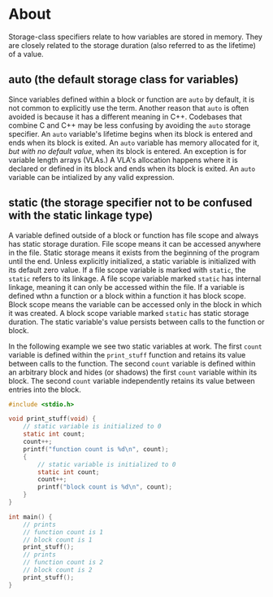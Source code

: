 # About

Storage-class specifiers relate to how variables are stored in memory.
They are closely related to the storage duration (also referred to as the lifetime) of a value.

## auto (the default storage class for variables)

Since variables defined within a block or function are `auto` by default, it is not common to explicitly use the term.
Another reason that `auto` is often avoided is because it has a different meaning in C++.
Codebases that combine C and C++ may be less confusing by avoiding the `auto` storage specifier.
An `auto` variable's lifetime begins when its block is entered and ends when its block is exited.
An `auto` variable has memory allocated for it, _but with no default value_, when its block is entered.
An exception is for variable length arrays (VLAs.)
A VLA's allocation happens where it is declared or defined in its block and ends when its block is exited.
An `auto` variable can be intialized by any valid expression.


## static (the storage specifier not to be confused with the static linkage type)
A variable defined outside of a block or function has file scope and always has static storage duration.
File scope means it can be accessed anywhere in the file.
Static storage means it exists from the beginning of the program until the end.
Unless explicitly initialized, a static variable is initialized with its default zero value.
If a file scope variable is marked with `static`, the `static` refers to its linkage.
A file scope variable marked `static` has internal linkage, meaning it can only be accessed within the file.
If a variable is defined wthn a function or a block within a function it has block scope.
Block scope means the variable can be accessed only in the block in which it was created.
A block scope variable marked `static` has static storage duration.
The static variable's value persists between calls to the function or block.

In the following example we see two static variables at work.
The first `count` variable is defined within the `print_stuff` function and retains its value between calls to the function.
The second `count` variable is defined within an arbitrary block and hides (or shadows) the first `count` variable within its block.
The second `count` variable independently retains its value between entries into the block.

```c
#include <stdio.h>

void print_stuff(void) {
    // static variable is initialized to 0
    static int count;
    count++;
    printf("function count is %d\n", count);
    {
        // static variable is initialized to 0
        static int count;
        count++;
        printf("block count is %d\n", count);
    }
}

int main() {
    // prints
    // function count is 1
    // block count is 1
    print_stuff();
    // prints
    // function count is 2
    // block count is 2    
    print_stuff();
}
```

